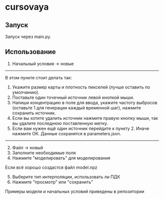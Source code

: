 # cursovaya
## Запуск
Запуск через main.py.

## Использование
1. Начальный условия -> новые
------------------
В этом пункте стоит делать так:
1. Укажите размер карты и плотность пикселей (лучше оставить по умолчанию).
2. Поставьте один точечный источник левой кнопкой мыши.
3. Напиши концентрацию в поле для ввода, укажите частоту выбросов (оставьте 1 для генерации каждый временной шаг), нажмите сохранить источник.
4. Если вы хотите удалить источник нажмите правую кнопку мыши, так вы удалите последнюю поставленную метку.
5. Если вам нужен ещё один источник перейдите к пункту 2. Иначе нажмите ОК. Данные сохранятся в parameters.json.
-------------
2. Файл -> новый
3. Заполните необходимые поля
4. Нажмите "моделировать" для моделирования
 
Если всё хорошо создастся файл model.npz

5. Выберите тип интерполяции, использовать ли ПДК
6. Нажмите "просмотр" или "сохранить"

Примеры модели и начальных условий приведены в репозитории

